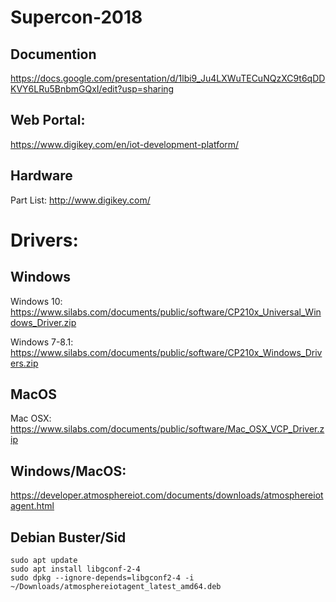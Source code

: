 # Supercon-2018

## Documention

https://docs.google.com/presentation/d/1lbi9_Ju4LXWuTECuNQzXC9t6qDDKVY6LRu5BnbmGQxI/edit?usp=sharing

## Web Portal:

https://www.digikey.com/en/iot-development-platform/

## Hardware

Part List: http://www.digikey.com/

# Drivers:

## Windows

Windows 10: https://www.silabs.com/documents/public/software/CP210x_Universal_Windows_Driver.zip

Windows 7-8.1: https://www.silabs.com/documents/public/software/CP210x_Windows_Drivers.zip

## MacOS

Mac OSX: https://www.silabs.com/documents/public/software/Mac_OSX_VCP_Driver.zip

## Windows/MacOS:

https://developer.atmosphereiot.com/documents/downloads/atmosphereiotagent.html


## Debian Buster/Sid
```
sudo apt update
sudo apt install libgconf-2-4
sudo dpkg --ignore-depends=libgconf2-4 -i ~/Downloads/atmosphereiotagent_latest_amd64.deb
```
